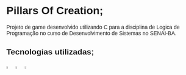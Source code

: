 <h1><span style="font-family:sans-serif;">Pillars Of Creation;</span></h1>
<p><span style="font-family:sans-serif;">Projeto de game desenvolvido utilizando C para a disciplina de Logica de Programação no curso de Desenvolvimento de Sistemas no SENAI-BA.</span></p>
<h2><span style="font-family:sans-serif;">Tecnologias utilizadas;</span></h2>
<div class="containerTechs">
  <div class="container-logos">
    <img src="https://upload.wikimedia.org/wikipedia/commons/1/19/C_Logo.png" width="auto" height="4%">
    <img src="https://i.redd.it/tu3gt6ysfxq71.png" width="auto" height="4%">
    <img src="https://creazilla-store.fra1.digitaloceanspaces.com/icons/3256930/file-type-photoshop-icon-md.png" width="auto" height="4%">
  </div>
</div>
